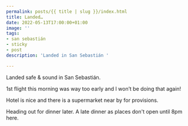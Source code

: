 ```yaml
---
permalink: posts/{{ title | slug }}/index.html
title: Landed…
date: 2022-05-13T17:00:00+01:00
image: ''
tags:
- san sebastián
- sticky
- post
description: 'Landed in San Sebastián '

---
```

<!-- Excerpt Start -->  
Landed safe & sound in San Sebastián.
<!-- Excerpt End -->

1st flight this morning was way too early and I won’t be doing that again!

Hotel is nice and there is a supermarket near  by for provisions.

Heading out for dinner later. A late dinner as places don't open until 8pm here. 